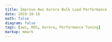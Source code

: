 ```yaml
---
title: Improve Aws Aurora Bulk Load Performance
date: 2019-10-18
math: false
diagram: false
tags: [aws, RDS, Aurora, Performance Tuning]
markup: mmark
---
```

